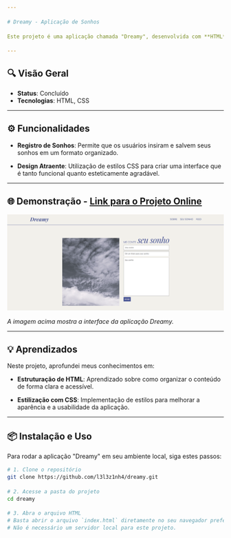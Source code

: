 ```yaml
---

# Dreamy - Aplicação de Sonhos

Este projeto é uma aplicação chamada "Dreamy", desenvolvida com **HTML** e **CSS**. O objetivo principal é criar uma interface visualmente atraente para os usuários registrarem e visualizarem seus sonhos.

---
```


## 🔍 Visão Geral

- **Status**: Concluído
- **Tecnologias**: HTML, CSS

---

## ⚙️ Funcionalidades

- **Registro de Sonhos**: Permite que os usuários insiram e salvem seus sonhos em um formato organizado.

- **Design Atraente**: Utilização de estilos CSS para criar uma interface que é tanto funcional quanto esteticamente agradável.

---

## 🌐 Demonstração - [Link para o Projeto Online](https://dreamy-git-main-l3l3z1nh4s-projects.vercel.app/)

![Preview do Dreamy](/assets/dreamy_print.png)

*A imagem acima mostra a interface da aplicação Dreamy.*

---

## 💡 Aprendizados

Neste projeto, aprofundei meus conhecimentos em:

- **Estruturação de HTML**: Aprendizado sobre como organizar o conteúdo de forma clara e acessível.

- **Estilização com CSS**: Implementação de estilos para melhorar a aparência e a usabilidade da aplicação.


---

## 📦 Instalação e Uso

Para rodar a aplicação "Dreamy" em seu ambiente local, siga estes passos:

```bash
# 1. Clone o repositório
git clone https://github.com/l3l3z1nh4/dreamy.git

# 2. Acesse a pasta do projeto
cd dreamy

# 3. Abra o arquivo HTML
# Basta abrir o arquivo `index.html` diretamente no seu navegador preferido.
# Não é necessário um servidor local para este projeto.

